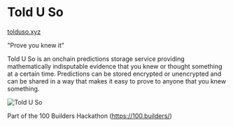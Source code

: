 # Told U So
[tolduso.xyz](https://tolduso.xyz) 

"Prove you knew it"

Told U So is an onchain predictions storage service providing mathematically indisputable evidence that you knew or thought something at a certain time. Predictions can be stored encrypted or unencrypted and can be shared in a way that makes it easy to prove to anyone that you knew something.

![Told U So](https://github.com/lostintime101/redacted/assets/92709487/0c122edc-e453-4e1a-92a9-23eeb6e22436)


Part of the 100 Builders Hackathon (https://100.builders/)
